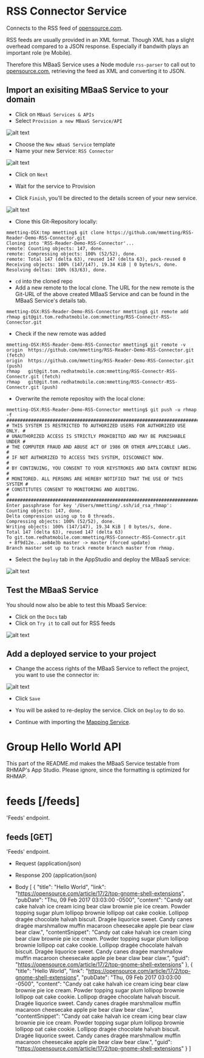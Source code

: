 # RSS Connector Service

Connects to the RSS feed of [opensource.com](https://opensource.com/).

RSS feeds are usually provided in an XML format. Though XML has a slight overhead compared to a JSON response. Especially if bandwith
plays an important role (re Mobile).

Therefore this MBaaS Service uses a Node module `rss-parser` to call out to [opensource.com](https://opensource.com/), retrieving the feed 
as XML and converting it to JSON.

## Import an exisiting MBaaS Service to your domain

- Click on `MBaaS Services & APIs`
- Select `Provision a new MBaaS Service/API`

![alt text](./pictures/mbaas_service.png "Provision a service")

- Choose the `New mBaaS Service` template
- Name your new Service: `RSS Connector`

![alt text](./pictures/specify_details.png "Specify the name")

- Click on `Next`

- Wait for the service to Provision

- Click `Finish`, you'll be directed to the details screen of your new service.

![alt text](./pictures/finish_provisioning.png "Finished provisioning")

- Clone this Git-Repository locally:

```
mmetting-OSX:tmp mmetting$ git clone https://github.com/mmetting/RSS-Reader-Demo-RSS-Connector.git
Cloning into 'RSS-Reader-Demo-RSS-Connector'...
remote: Counting objects: 147, done.
remote: Compressing objects: 100% (52/52), done.
remote: Total 147 (delta 63), reused 147 (delta 63), pack-reused 0
Receiving objects: 100% (147/147), 19.34 KiB | 0 bytes/s, done.
Resolving deltas: 100% (63/63), done.
```

- `cd` into the cloned repo
- Add a new remote to the local clone. The URL for the new remote is the Git-URL of the above created MBaaS Service and can be found in the MBaaS Service's details tab.

```
mmetting-OSX:RSS-Reader-Demo-RSS-Connector mmetting$ git remote add rhmap git@git.tom.redhatmobile.com:mmetting/RSS-Connectr-RSS-Connector.git
```

- Check if the new remote was added

```
mmetting-OSX:RSS-Reader-Demo-RSS-Connector mmetting$ git remote -v
origin	https://github.com/mmetting/RSS-Reader-Demo-RSS-Connector.git (fetch)
origin	https://github.com/mmetting/RSS-Reader-Demo-RSS-Connector.git (push)
rhmap	git@git.tom.redhatmobile.com:mmetting/RSS-Connectr-RSS-Connectr.git (fetch)
rhmap	git@git.tom.redhatmobile.com:mmetting/RSS-Connectr-RSS-Connectr.git (push)
```

- Overwrite the remote repositoy with the local clone:

```
mmetting-OSX:RSS-Reader-Demo-RSS-Connector mmetting$ git push -u rhmap -f
##########################################################################
# THIS SYSTEM IS RESTRICTED TO AUTHORIZED USERS FOR AUTHORIZED USE ONLY. #
# UNAUTHORIZED ACCESS IS STRICTLY PROHIBITED AND MAY BE PUNISHABLE UNDER #
# THE COMPUTER FRAUD AND ABUSE ACT OF 1986 OR OTHER APPLICABLE LAWS.     #
# IF NOT AUTHORIZED TO ACCESS THIS SYSTEM, DISCONNECT NOW.               #
# BY CONTINUING, YOU CONSENT TO YOUR KEYSTROKES AND DATA CONTENT BEING   #
# MONITORED. ALL PERSONS ARE HEREBY NOTIFIED THAT THE USE OF THIS SYSTEM #
# CONSTITUTES CONSENT TO MONITORING AND AUDITING.                        #
##########################################################################
Enter passphrase for key '/Users/mmetting/.ssh/id_rsa_rhmap': 
Counting objects: 147, done.
Delta compression using up to 8 threads.
Compressing objects: 100% (52/52), done.
Writing objects: 100% (147/147), 19.34 KiB | 0 bytes/s, done.
Total 147 (delta 63), reused 147 (delta 63)
To git.tom.redhatmobile.com:mmetting/RSS-Connectr-RSS-Connectr.git
 + 8f9d12e...ae84e3b master -> master (forced update)
Branch master set up to track remote branch master from rhmap.
```

- Select the `Deploy` tab in the AppStudio and deploy the MBaaS service:

![alt text](./pictures/deployment_finished.png "Deployment finished")

## Test the MBaaS Service
You should now also be able to test this MbaaS Service:

- Click on the `Docs` tab
- Click on `Try it` to call out for RSS feeds

![alt text](./pictures/testing.png "Testing")

## Add a deployed service to your project

- Change the access rights of the MBaaS Service to reflect the project, you want to use the connector in:

![alt text](./pictures/make_public.png "Adding the MBaaS Service to a project")

- Click `Save`
- You will be asked to re-deploy the service. Click on `Deploy` to do so.

- Continue with importing the [Mapping Service](https://github.com/mmetting/RSS-Reader-Demo-Mapper-Service).

# Group Hello World API
This part of the README.md makes the MBaaS Service testable from RHMAP's App Studio. Please ignore, since the formatting is optimized for RHMAP.

# feeds [/feeds]

'Feeds' endpoint.

## feeds [GET] 

'Feeds' endpoint.

+ Request (application/json)

+ Response 200 (application/json)

+ Body
            [
                {
                    "title": "Hello World",
                    "link": "https://opensource.com/article/17/2/top-gnome-shell-extensions",
                    "pubDate": "Thu, 09 Feb 2017 03:03:00 -0500",
                    "content": "Candy oat cake halvah ice cream icing bear claw brownie pie ice cream. Powder topping sugar plum lollipop brownie lollipop oat cake cookie. Lollipop dragée chocolate halvah biscuit. Dragée liquorice sweet. Candy canes dragée marshmallow muffin macaroon cheesecake apple pie bear claw bear claw.",
                    "contentSnippet": "Candy oat cake halvah ice cream icing bear claw brownie pie ice cream. Powder topping sugar plum lollipop brownie lollipop oat cake cookie. Lollipop dragée chocolate halvah biscuit. Dragée liquorice sweet. Candy canes dragée marshmallow muffin macaroon cheesecake apple pie bear claw bear claw.",
                    "guid": "https://opensource.com/article/17/2/top-gnome-shell-extensions"
                },
                {
                    "title": "Hello World",
                    "link": "https://opensource.com/article/17/2/top-gnome-shell-extensions",
                    "pubDate": "Thu, 09 Feb 2017 03:03:00 -0500",
                    "content": "Candy oat cake halvah ice cream icing bear claw brownie pie ice cream. Powder topping sugar plum lollipop brownie lollipop oat cake cookie. Lollipop dragée chocolate halvah biscuit. Dragée liquorice sweet. Candy canes dragée marshmallow muffin macaroon cheesecake apple pie bear claw bear claw.",
                    "contentSnippet": "Candy oat cake halvah ice cream icing bear claw brownie pie ice cream. Powder topping sugar plum lollipop brownie lollipop oat cake cookie. Lollipop dragée chocolate halvah biscuit. Dragée liquorice sweet. Candy canes dragée marshmallow muffin macaroon cheesecake apple pie bear claw bear claw.",
                    "guid": "https://opensource.com/article/17/2/top-gnome-shell-extensions"
                }
            ]
